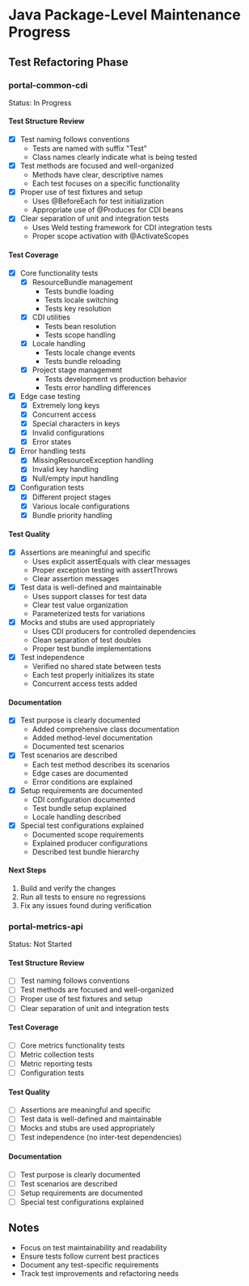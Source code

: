 # Java Package-Level Maintenance Progress

## Test Refactoring Phase

### portal-common-cdi
Status: In Progress

#### Test Structure Review
- [x] Test naming follows conventions
  - Tests are named with suffix "Test"
  - Class names clearly indicate what is being tested
- [x] Test methods are focused and well-organized
  - Methods have clear, descriptive names
  - Each test focuses on a specific functionality
- [x] Proper use of test fixtures and setup
  - Uses @BeforeEach for test initialization
  - Appropriate use of @Produces for CDI beans
- [x] Clear separation of unit and integration tests
  - Uses Weld testing framework for CDI integration tests
  - Proper scope activation with @ActivateScopes

#### Test Coverage
- [x] Core functionality tests
  - [x] ResourceBundle management
    - Tests bundle loading
    - Tests locale switching
    - Tests key resolution
  - [x] CDI utilities
    - Tests bean resolution
    - Tests scope handling
  - [x] Locale handling
    - Tests locale change events
    - Tests bundle reloading
  - [x] Project stage management
    - Tests development vs production behavior
    - Tests error handling differences
- [x] Edge case testing
  - [x] Extremely long keys
  - [x] Concurrent access
  - [x] Special characters in keys
  - [x] Invalid configurations
  - [x] Error states
- [x] Error handling tests
  - [x] MissingResourceException handling
  - [x] Invalid key handling
  - [x] Null/empty input handling
- [x] Configuration tests
  - [x] Different project stages
  - [x] Various locale configurations
  - [x] Bundle priority handling

#### Test Quality
- [x] Assertions are meaningful and specific
  - Uses explicit assertEquals with clear messages
  - Proper exception testing with assertThrows
  - Clear assertion messages
- [x] Test data is well-defined and maintainable
  - Uses support classes for test data
  - Clear test value organization
  - Parameterized tests for variations
- [x] Mocks and stubs are used appropriately
  - Uses CDI producers for controlled dependencies
  - Clean separation of test doubles
  - Proper test bundle implementations
- [x] Test independence
  - Verified no shared state between tests
  - Each test properly initializes its state
  - Concurrent access tests added

#### Documentation
- [x] Test purpose is clearly documented
  - Added comprehensive class documentation
  - Added method-level documentation
  - Documented test scenarios
- [x] Test scenarios are described
  - Each test method describes its scenarios
  - Edge cases are documented
  - Error conditions are explained
- [x] Setup requirements are documented
  - CDI configuration documented
  - Test bundle setup explained
  - Locale handling described
- [x] Special test configurations explained
  - Documented scope requirements
  - Explained producer configurations
  - Described test bundle hierarchy

#### Next Steps
1. Build and verify the changes
2. Run all tests to ensure no regressions
3. Fix any issues found during verification

### portal-metrics-api
Status: Not Started

#### Test Structure Review
- [ ] Test naming follows conventions
- [ ] Test methods are focused and well-organized
- [ ] Proper use of test fixtures and setup
- [ ] Clear separation of unit and integration tests

#### Test Coverage
- [ ] Core metrics functionality tests
- [ ] Metric collection tests
- [ ] Metric reporting tests
- [ ] Configuration tests

#### Test Quality
- [ ] Assertions are meaningful and specific
- [ ] Test data is well-defined and maintainable
- [ ] Mocks and stubs are used appropriately
- [ ] Test independence (no inter-test dependencies)

#### Documentation
- [ ] Test purpose is clearly documented
- [ ] Test scenarios are described
- [ ] Setup requirements are documented
- [ ] Special test configurations explained

## Notes
- Focus on test maintainability and readability
- Ensure tests follow current best practices
- Document any test-specific requirements
- Track test improvements and refactoring needs
